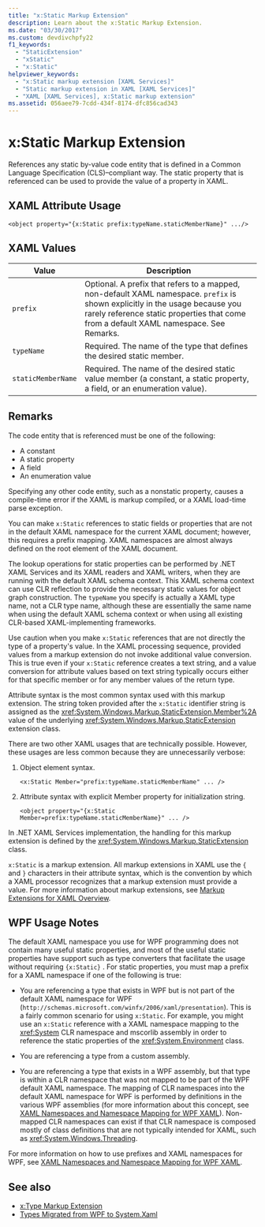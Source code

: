 ```yaml
---
title: "x:Static Markup Extension"
description: Learn about the x:Static Markup Extension.
ms.date: "03/30/2017"
ms.custom: devdivchpfy22
f1_keywords: 
  - "StaticExtension"
  - "xStatic"
  - "x:Static"
helpviewer_keywords: 
  - "x:Static markup extension [XAML Services]"
  - "Static markup extension in XAML [XAML Services]"
  - "XAML [XAML Services], x:Static markup extension"
ms.assetid: 056aee79-7cdd-434f-8174-dfc856cad343
---
```

# x:Static Markup Extension

References any static by-value code entity that is defined in a Common Language Specification (CLS)–compliant way. The static property that is referenced can be used to provide the value of a property in XAML.

## XAML Attribute Usage

```xaml
<object property="{x:Static prefix:typeName.staticMemberName}" .../>
```

## XAML Values

| Value | Description |
|-------|-------------|
|`prefix`|Optional. A prefix that refers to a mapped, non-default XAML namespace. `prefix` is shown explicitly in the usage because you rarely reference static properties that come from a default XAML namespace. See Remarks.|
|`typeName`|Required. The name of the type that defines the desired static member.|
|`staticMemberName`|Required. The name of the desired static value member (a constant, a static property, a field, or an enumeration value).|

## Remarks

The code entity that is referenced must be one of the following:

- A constant
- A static property
- A field
- An enumeration value

Specifying any other code entity, such as a nonstatic property, causes a compile-time error if the XAML is markup compiled, or a XAML load-time parse exception.

You can make `x:Static` references to static fields or properties that are not in the default XAML namespace for the current XAML document; however, this requires a prefix mapping. XAML namespaces are almost always defined on the root element of the XAML document.

The lookup operations for static properties can be performed by .NET XAML Services and its XAML readers and XAML writers, when they are running with the default XAML schema context. This XAML schema context can use CLR reflection to provide the necessary static values for object graph construction. The `typeName` you specify is actually a XAML type name, not a CLR type name, although these are essentially the same name when using the default XAML schema context or when using all existing CLR-based XAML-implementing frameworks.

Use caution when you make `x:Static` references that are not directly the type of a property's value. In the XAML processing sequence, provided values from a markup extension do not invoke additional value conversion. This is true even if your `x:Static` reference creates a text string, and a value conversion for attribute values based on text string typically occurs either for that specific member or for any member values of the return type.

Attribute syntax is the most common syntax used with this markup extension. The string token provided after the `x:Static` identifier string is assigned as the <xref:System.Windows.Markup.StaticExtension.Member%2A> value of the underlying <xref:System.Windows.Markup.StaticExtension> extension class.

There are two other XAML usages that are technically possible. However, these usages are less common because they are unnecessarily verbose:

01. Object element syntax.

    ```xaml
    <x:Static Member="prefix:typeName.staticMemberName" ... />
    ```

02. Attribute syntax with explicit Member property for initialization string.

    ```xaml
    <object property="{x:Static Member=prefix:typeName.staticMemberName}" ... />
    ```

In .NET XAML Services implementation, the handling for this markup extension is defined by the <xref:System.Windows.Markup.StaticExtension> class.

`x:Static` is a markup extension. All markup extensions in XAML use the `{` and `}` characters in their attribute syntax, which is the convention by which a XAML processor recognizes that a markup extension must provide a value. For more information about markup extensions, see [Markup Extensions for XAML Overview](markup-extensions-overview.md).

## WPF Usage Notes

The default XAML namespace you use for WPF programming does not contain many useful static properties, and most of the useful static properties have support such as type converters that facilitate the usage without requiring `{x:Static}` . For static properties, you must map a prefix for a XAML namespace if one of the following is true:

- You are referencing a type that exists in WPF but is not part of the default XAML namespace for WPF (`http://schemas.microsoft.com/winfx/2006/xaml/presentation`). This is a fairly common scenario for using `x:Static`. For example, you might use an `x:Static` reference with a XAML namespace mapping to the <xref:System> CLR namespace and mscorlib assembly in order to reference the static properties of the <xref:System.Environment> class.

- You are referencing a type from a custom assembly.

- You are referencing a type that exists in a WPF assembly, but that type is within a CLR namespace that was not mapped to be part of the WPF default XAML namespace. The mapping of CLR namespaces into the default XAML namespace for WPF is performed by definitions in the various WPF assemblies (for more information about this concept, see [XAML Namespaces and Namespace Mapping for WPF XAML](../wpf/advanced/xaml-namespaces-and-namespace-mapping-for-wpf-xaml.md)). Non-mapped CLR namespaces can exist if that CLR namespace is composed mostly of class definitions that are not typically intended for XAML, such as <xref:System.Windows.Threading>.

For more information on how to use prefixes and XAML namespaces for WPF, see [XAML Namespaces and Namespace Mapping for WPF XAML](../wpf/advanced/xaml-namespaces-and-namespace-mapping-for-wpf-xaml.md).

## See also

- [x:Type Markup Extension](xtype-markup-extension.md)
- [Types Migrated from WPF to System.Xaml](../wpf/advanced/types-migrated-from-wpf-to-system.md)
